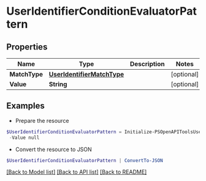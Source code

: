 # UserIdentifierConditionEvaluatorPattern
## Properties

Name | Type | Description | Notes
------------ | ------------- | ------------- | -------------
**MatchType** | [**UserIdentifierMatchType**](UserIdentifierMatchType.md) |  | [optional] 
**Value** | **String** |  | [optional] 

## Examples

- Prepare the resource
```powershell
$UserIdentifierConditionEvaluatorPattern = Initialize-PSOpenAPIToolsUserIdentifierConditionEvaluatorPattern  -MatchType null `
 -Value null
```

- Convert the resource to JSON
```powershell
$UserIdentifierConditionEvaluatorPattern | ConvertTo-JSON
```

[[Back to Model list]](../README.md#documentation-for-models) [[Back to API list]](../README.md#documentation-for-api-endpoints) [[Back to README]](../README.md)

